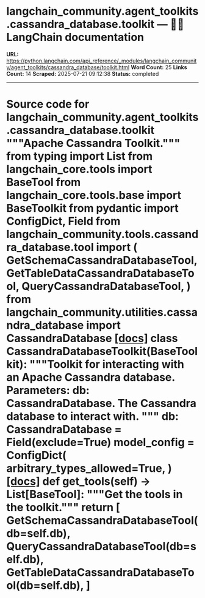 # langchain_community.agent_toolkits.cassandra_database.toolkit — 🦜🔗 LangChain  documentation

**URL:** https://python.langchain.com/api_reference/_modules/langchain_community/agent_toolkits/cassandra_database/toolkit.html
**Word Count:** 25
**Links Count:** 14
**Scraped:** 2025-07-21 09:12:38
**Status:** completed

---

# Source code for langchain\_community.agent\_toolkits.cassandra\_database.toolkit               """Apache Cassandra Toolkit."""          from typing import List          from langchain_core.tools import BaseTool     from langchain_core.tools.base import BaseToolkit     from pydantic import ConfigDict, Field          from langchain_community.tools.cassandra_database.tool import (         GetSchemaCassandraDatabaseTool,         GetTableDataCassandraDatabaseTool,         QueryCassandraDatabaseTool,     )     from langchain_community.utilities.cassandra_database import CassandraDatabase                              [[docs]](https://python.langchain.com/api_reference/community/agent_toolkits/langchain_community.agent_toolkits.cassandra_database.toolkit.CassandraDatabaseToolkit.html#langchain_community.agent_toolkits.cassandra_database.toolkit.CassandraDatabaseToolkit)     class CassandraDatabaseToolkit(BaseToolkit):         """Toolkit for interacting with an Apache Cassandra database.              Parameters:             db: CassandraDatabase. The Cassandra database to interact                 with.         """              db: CassandraDatabase = Field(exclude=True)              model_config = ConfigDict(             arbitrary_types_allowed=True,         )                         [[docs]](https://python.langchain.com/api_reference/community/agent_toolkits/langchain_community.agent_toolkits.cassandra_database.toolkit.CassandraDatabaseToolkit.html#langchain_community.agent_toolkits.cassandra_database.toolkit.CassandraDatabaseToolkit.get_tools)         def get_tools(self) -> List[BaseTool]:             """Get the tools in the toolkit."""             return [                 GetSchemaCassandraDatabaseTool(db=self.db),                 QueryCassandraDatabaseTool(db=self.db),                 GetTableDataCassandraDatabaseTool(db=self.db),             ]